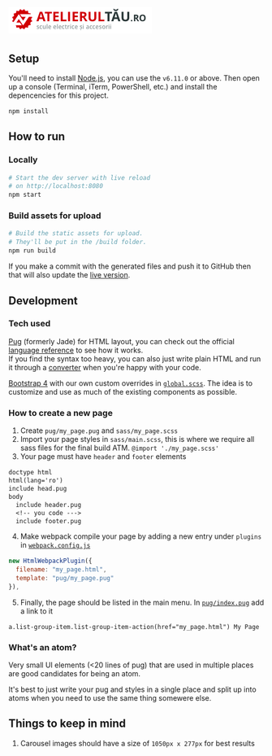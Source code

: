 # ![atelierul-tau](assets/logo.png)

## Setup

You'll need to install [Node.js](https://nodejs.org/en/), you can use the `v6.11.0` or above. Then open up a console (Terminal, iTerm, PowerShell, etc.) and install the depencencies for this project.

```sh
npm install
```

## How to run

### Locally

```sh
# Start the dev server with live reload
# on http://localhost:8080
npm start
```

### Build assets for upload

```sh
# Build the static assets for upload.
# They'll be put in the /build folder.
npm run build
```
If you make a commit with the generated files and push it to GitHub then that will also update the [live version](https://radvalentin.github.io/atelierul-tau/build/index.html).

## Development

### Tech used

[Pug](http://pugjs.org) (formerly Jade) for HTML layout, you can check out the official [language reference](https://pugjs.org/api/getting-started.html) to see how it works. <br/>
If you find the syntax too heavy, you can also just write plain HTML and run it through a [converter](http://html2jade.org/) when you're happy with your code.

[Bootstrap 4](https://v4-alpha.getbootstrap.com/) with our own custom overrides in [`global.scss`](sass/global.scss). The idea is to customize and use as much of the existing components as possible.

### How to create a new page

1. Create `pug/my_page.pug` and `sass/my_page.scss`
2. Import your page styles in `sass/main.scss`, this is where we require all sass files for the final build ATM. `@import './my_page.scss'`
3. Your page must have `header` and `footer` elements
```pug
doctype html
html(lang='ro')
include head.pug
body
  include header.pug
  <!-- you code --->
  include footer.pug
```
4. Make webpack compile your page by adding a new entry under `plugins` in [`webpack.config.js`](webpack.config.js#L67)
```js
new HtmlWebpackPlugin({
  filename: "my_page.html",
  template: "pug/my_page.pug"
}),
```
5. Finally, the page should be listed in the main menu. In [`pug/index.pug`](pug/index.pug) add a link to it
```pug
a.list-group-item.list-group-item-action(href="my_page.html") My Page
```

### What's an atom?

Very small UI elements (<20 lines of pug) that are used in multiple places are good candidates for being an atom.

It's best to just write your pug and styles in a single place and split up into atoms when you need to use the same thing somewere else.

## Things to keep in mind

1. Carousel images should have a size of `1050px x 277px` for best results
